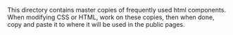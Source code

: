 This directory contains master copies of frequently used html components. When modifying CSS or HTML, work on these copies, then 
when done, copy and paste it to where it will be used in the public pages.

